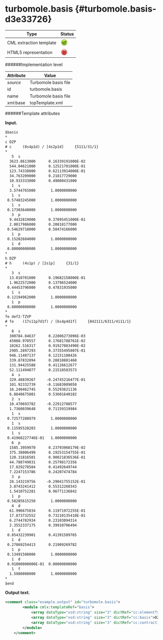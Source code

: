 # turbomole.basis {#turbomole.basis-d3e33726}


| Type                                                                                                                                                | Status                                                                                                                                              |
|----|----|
| CML extraction template                                                                                                                             | ![](/imgs/Total.png)                                                                                                                                |
| HTML5 representation                                                                                                                                | ![](/imgs/None.png)                                                                                                                                 |

######Implementation level

| Attribute                                                                                                                                           | Value                                                                                                                                               |
|----|----|
| *source*                                                                                                                                            | Turbomole basis file                                                                                                                                |
| id                                                                                                                                                  | turbomole.basis                                                                                                                                     |
| name                                                                                                                                                | Turbomole basis file                                                                                                                                |
| xml:base                                                                                                                                            | topTemplate.xml                                                                                                                                     |

######Template attributes

**Input.**

    $basis
    *
    c DZP
    # c     (8s4p1d) / [4s2p1d]     {5111/31/1}
    *
       5  s
      3623.8613000      0.16339191000E-02
      544.04621000      0.12521701000E-01
      123.74338000      0.62113914000E-01
      34.763209000      0.21817729000
      10.933333000      0.49800431000
       1  s
      3.5744765000       1.0000000000
       1  s
     0.57483245000       1.0000000000
       1  s
     0.17303640000       1.0000000000
       3  p
      9.4432819000      0.37895451000E-01
      2.0017986000      0.20818177000
     0.54629718000      0.50474166000
       1  p
     0.15202684000       1.0000000000
       1  d
     0.80000000000       1.0000000000
    *
    h DZP
    # h     (4s1p) / [2s1p]     {31/1}
    *
       3  s
      13.010701000      0.19682158000E-01
      1.9622572000      0.13796524000
     0.44453796000      0.47831935000
       1  s
     0.12194962000       1.0000000000
       1  p
     0.80000000000       1.0000000000
    *
    fe def2-TZVP
    # fe    (17s11p7d1f) / [6s4p4d1f]     {842111/6311/4111/1}
    *
       8  s
      300784.84637      0.22806273096E-03
      45088.970557      0.17681788761E-02
      10262.516317      0.91927083490E-02
      2905.2897293      0.37355495807E-01
      946.11487137      0.12151108426
      339.87832894      0.28818881468
      131.94425588      0.41126612677
      52.111494077      0.21518583573
       4  s
      329.48839267     -0.24745216477E-01
      101.92332739     -0.11683089050
      16.240462745      0.55293621136
      6.8840675801      0.53601640182
       2  s
      10.470693782     -0.22912708577
      1.7360039648      0.71159319984
       1  s
     0.72577288979       1.0000000000
       1  s
     0.11595528203       1.0000000000
       1  s
     0.41968227746E-01   1.0000000000
       6  p
      1585.3959970      0.23793960179E-02
      375.38006499      0.19253154755E-01
      120.31816501      0.90021836536E-01
      44.788749031      0.25798172356
      17.829278584      0.41492649744
      7.2247153786      0.24207474784
       3  p
      28.143219756     -0.29041755152E-01
      3.8743241412      0.55312260343
      1.5410752281      0.96771136842
       1  p
     0.58285615250       1.0000000000
       4  d
      61.996675034      0.11971972255E-01
      17.873732552      0.73210135410E-01
      6.2744782934      0.23103094314
      2.3552337175      0.39910706494
       1  d
     0.85432239901      0.41391589765
       1  d
     0.27869254413      0.21909269782
       1  p
     0.13491500000       1.0000000000
       1  d
     0.91000000000E-01  0.00000000000
       1  f
      1.5980000000       1.0000000000
    *
    $end    
        

**Output text.**

```xml
<comment class="example.output" id="turbomole.basis">
        <module cmlx:templateRef="basis">
            <array dataType="xsd:string" size="3" dictRef="cc:elementType">c h fe</array>
            <array dataType="xsd:string" size="3" dictRef="cc:basis">DZP DZP def2-TZVP</array>
            <array dataType="xsd:string" size="3" dictRef="cc:contraction">4s2p1d 2s1p 6s4p4d1f</array>
        </module> 
    </comment>
```
